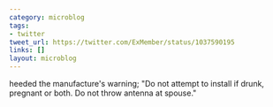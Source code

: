 ```yaml
---
category: microblog
tags:
- twitter
tweet_url: https://twitter.com/ExMember/status/1037590195
links: []
layout: microblog
---
```

heeded the manufacture's warning; "Do not attempt to install if drunk, pregnant or both. Do not throw antenna at spouse."
